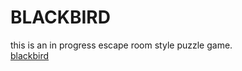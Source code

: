 # BLACKBIRD
this is an in progress escape room style puzzle game.<br>
<a href="pye07.github.io/blackbird.html">blackbird</a>
